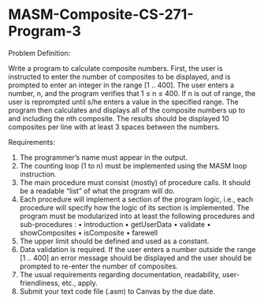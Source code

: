 # MASM-Composite-CS-271-Program-3

Problem Definition:

  Write a program to calculate composite numbers. First, the user is instructed to enter the number of
  composites to be displayed, and is prompted to enter an integer in the range [1 .. 400]. The user
  enters a number, n, and the program verifies that 1 ≤ n ≤ 400. If n is out of range, the user is reprompted until s/he enters a       value in the specified range. The program then calculates and displays
  all of the composite numbers up to and including the nth composite. The results should be displayed
  10 composites per line with at least 3 spaces between the numbers.

Requirements:

  1) The programmer’s name must appear in the output.
  2) The counting loop (1 to n) must be implemented using the MASM loop instruction.
  3) The main procedure must consist (mostly) of procedure calls. It should be a readable “list” of
  what the program will do.
  4) Each procedure will implement a section of the program logic, i.e., each procedure will specify
  how the logic of its section is implemented. The program must be modularized into at least the
  following procedures and sub-procedures :
    • introduction
    • getUserData
    • validate
    • showComposites
    • isComposite
    • farewell
  5) The upper limit should be defined and used as a constant.
  6) Data validation is required. If the user enters a number outside the range [1 .. 400] an error
  message should be displayed and the user should be prompted to re-enter the number of
  composites.
  7) The usual requirements regarding documentation, readability, user-friendliness, etc., apply.
  8) Submit your text code file (.asm) to Canvas by the due date. 
